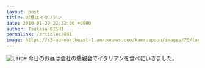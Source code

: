 ```yaml
---
layout: post
title: お昼はイタリアン
date: 2010-01-29 22:32:00 +0900
author: Tsukasa OISHI
permalink: /articles/841
image: https://s3-ap-northeast-1.amazonaws.com/kaeruspoon/images/76/large.JPG?1300879739
---
```


![Large](https://s3-ap-northeast-1.amazonaws.com/kaeruspoon/images/76/large.JPG?1300879739)
今日のお昼は会社の懇親会でイタリアンを食べにいきました。


